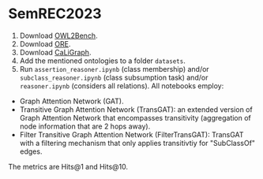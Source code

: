 # SemREC2023

1. Download [OWL2Bench](https://github.com/semrec/semrec.github.io/tree/main/Datasets_SemREC2022/ORE).
2. Download [ORE](https://github.com/semrec/semrec.github.io/tree/main/Datasets_SemREC2022/OWL2Bench).
3. Download [CaLiGraph](https://data.dws.informatik.uni-mannheim.de/CaLiGraph/CaLiGraph-for-SemREC/SemREC-2022-Datasets/).
4. Add the mentioned ontologies to a folder ```datasets```.
5. Run ```assertion_reasoner.ipynb``` (class membership) and/or ```subclass_reasoner.ipynb``` (class subsumption task) and/or ```reasoner.ipynb``` (considers all relations). All notebooks employ:

* Graph Attention Network (GAT).
* Transitive Graph Attention Network (TransGAT): an extended version of Graph Attention Network that encompasses transitivity (aggregation of node information that are 2 hops away). 
* Filter Transitive Graph Attention Network (FilterTransGAT): TransGAT with a filtering mechanism that only applies transitivtiy for "SubClassOf" edges.

The metrics are Hits@1 and Hits@10. 
